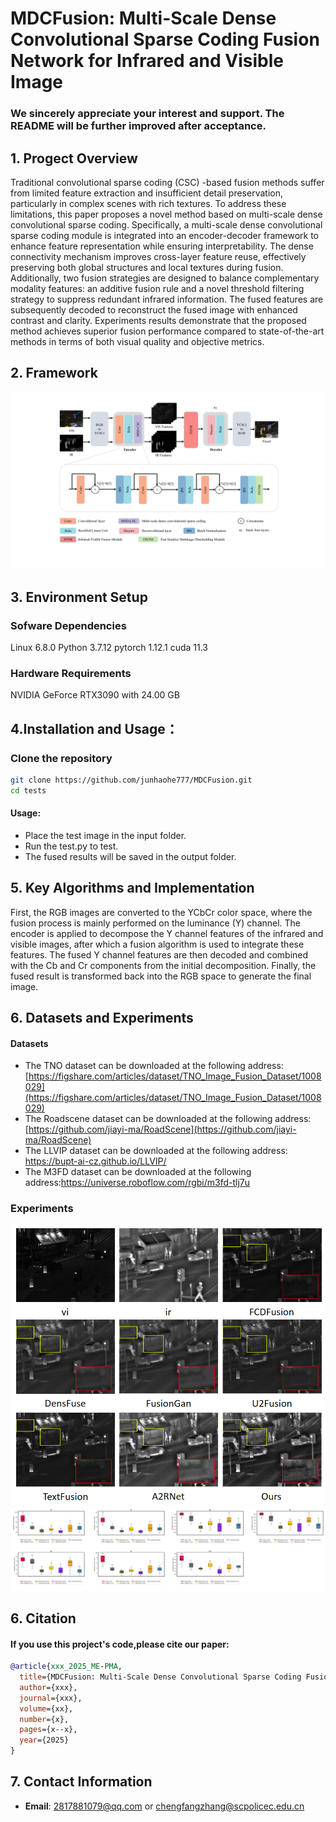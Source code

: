 # MDCFusion: Multi-Scale Dense Convolutional Sparse Coding Fusion Network for Infrared and Visible Image
### We sincerely appreciate your interest and support. The README will be further improved after acceptance.
## 1. Progect Overview
Traditional convolutional sparse coding (CSC) -based fusion methods suffer from limited feature extraction and insufficient detail preservation, particularly in complex scenes with rich textures. To address these limitations, this paper proposes a novel method based on multi-scale dense convolutional sparse coding. Specifically, a multi-scale dense convolutional sparse coding module is integrated into an encoder-decoder framework to enhance feature representation while ensuring interpretability. The dense connectivity mechanism improves cross-layer feature reuse, effectively preserving both global structures and local textures during fusion. Additionally, two fusion strategies are designed to balance complementary modality features: an additive fusion rule and a novel threshold filtering strategy to suppress redundant infrared information. The fused features are subsequently decoded to reconstruct the fused image with enhanced contrast and clarity. Experiments results demonstrate that the proposed method achieves superior fusion performance compared to state-of-the-art methods in terms of both visual quality and objective metrics.
## 2. Framework
![示例图片](image/framework.jpg)
## 3. Environment Setup
### Sofware Dependencies
Linux 6.8.0
Python 3.7.12
pytorch 1.12.1
cuda 11.3
### Hardware Requirements
NVIDIA GeForce RTX3090 with 24.00 GB
## 4.Installation and Usage：
### Clone the repository
```bash
git clone https://github.com/junhaohe777/MDCFusion.git
cd tests
```

#### Usage:
* Place the test image in the input folder.
* Run the test.py to test.
* The fused results will be saved in the output folder.

## 5. Key Algorithms and Implementation
First, the RGB images are converted to the YCbCr color space, where the fusion process is mainly performed on the luminance (Y) channel. The encoder is applied to decompose the Y channel features of the infrared and visible images, after which a fusion algorithm is used to integrate these features. The fused Y channel features are then decoded and combined with the Cb and Cr components from the initial decomposition. Finally, the fused result is transformed back into the RGB space to generate the final image.

## 6. Datasets and Experiments 

#### Datasets 
* The TNO dataset can be downloaded at the following address: [https://figshare.com/articles/dataset/TNO_Image_Fusion_Dataset/1008029](https://figshare.com/articles/dataset/TNO_Image_Fusion_Dataset/1008029)
* The Roadscene dataset can be downloaded at the following address: [https://github.com/jiayi-ma/RoadScene](https://github.com/jiayi-ma/RoadScene)
* The LLVIP dataset can be downloaded at the following address: https://bupt-ai-cz.github.io/LLVIP/
* The M3FD dataset can be downloaded at the following address:https://universe.roboflow.com/rgbi/m3fd-tlj7u

### Experiments 
![示例图片](image/result1.png)
![示例图片](image/result2.png)

## 6. Citation
#### If you use this project's code,please cite our paper:
```bibtex
@article{xxx_2025_ME-PMA,
  title={MDCFusion: Multi-Scale Dense Convolutional Sparse Coding Fusion Network for Infrared and Visible Image},
  author={xxx},
  journal={xxx},
  volume={xx},
  number={x},
  pages={x--x},
  year={2025}
}
```
## 7. Contact Information
- **Email**: 2817881079@qq.com or chengfangzhang@scpolicec.edu.cn
